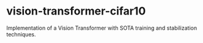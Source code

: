 # vision-transformer-cifar10
Implementation of a Vision Transformer with SOTA training and stabilization techniques.

